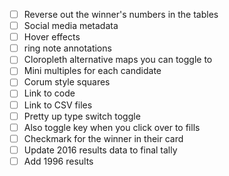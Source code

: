 - [ ] Reverse out the winner's numbers in the tables
- [ ] Social media metadata
- [ ] Hover effects
- [ ] ring note annotations
- [ ] Cloropleth alternative maps you can toggle to
- [ ] Mini multiples for each candidate
- [ ] Corum style squares
- [ ] Link to code
- [ ] Link to CSV files
- [ ] Pretty up type switch toggle
- [ ] Also toggle key when you click over to fills
- [ ] Checkmark for the winner in their card
- [ ] Update 2016 results data to final tally
- [ ] Add 1996 results
